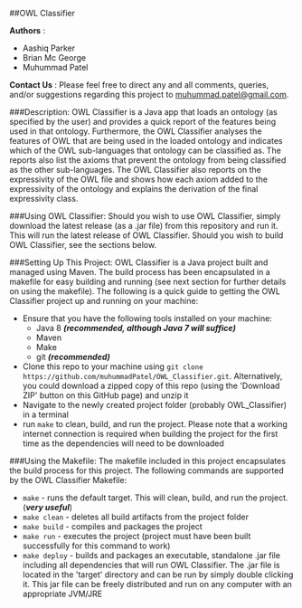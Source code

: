 ##OWL Classifier

**Authors** :
* Aashiq Parker
* Brian Mc George
* Muhummad Patel

**Contact Us** :
Please feel free to direct any and all comments, queries, and/or suggestions regarding this project to muhummad.patel@gmail.com.

###Description:
OWL Classifier is a Java app that loads an ontology (as specified by the user) and provides a quick report of the features being used in that ontology. Furthermore, the OWL Classifier analyses the features of OWL that are being used in the loaded ontology and indicates which of the OWL sub-languages that ontology can be classified as. The reports also list the axioms that prevent the ontology from being classified as the other sub-languages. The OWL Classifier also reports on the expressivity of the OWL file and shows how each axiom added to the expressivity of the ontology and explains the derivation of the final expressivity class.

###Using OWL Classifier:
Should you wish to use OWL Classifier, simply download the latest release (as a .jar file) from this repository and run it. This will run the latest release of OWL Classifier. Should you wish to build OWL Classifier, see the sections below.

###Setting Up This Project:
OWL Classifier is a Java project built and managed using Maven. The build process has been encapsulated in a makefile for easy building and running (see next section for further details on using the makefile). The following is a quick guide to getting the OWL Classifier project up and running on your machine:
* Ensure that you have the following tools installed on your machine:
    * Java 8 ***(recommended, although Java 7 will suffice)***
    * Maven
    * Make
    * git ***(recommended)***
* Clone this repo to your machine using `git clone https://github.com/muhummadPatel/OWL_Classifier.git`. Alternatively, you could download a zipped copy of this repo (using the 'Download ZIP' button on this GitHub page) and unzip it
* Navigate to the newly created project folder (probably OWL_Classifier) in a terminal
* run `make` to clean, build, and run the project. Please note that a working internet connection is required when building the project for the first time as the dependencies will need to be downloaded

###Using the Makefile:
The makefile included in this project encapsulates the build process for this project. The following commands are supported by the OWL Classifier Makefile:
* `make` - runs the default target. This will clean, build, and run the project. (***very useful***)
* `make clean` - deletes all build artifacts from the project folder
* `make build` - compiles and packages the project
* `make run` - executes the project (project must have been built successfully for this command to work)
* `make deploy` - builds and packages an executable, standalone .jar file including all dependencies that will run OWL Classifier. The .jar file is located in the 'target' directory and can be run by simply double clicking it. This jar file can be freely distributed and run on any computer with an appropriate JVM/JRE
